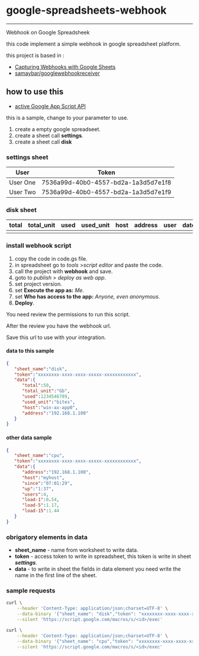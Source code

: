 # google-spreadsheets-webhook
---
Webhook on Google Spreadsheek

this code implement a simple webhook in google spreadsheet platform.

this project is based in :
* [Capturing Webhooks with Google Sheets](https://blog.runscope.com/posts/tutorial-capturing-webhooks-with-google-sheets)
* [ samaybar/googlewebhookreceiver](https://github.com/samaybar/googlewebhookreceiver)

## how to use this

* [active Google App Script API](https://script.google.com/home/usersettings)

this is a sample, change to your parameter to use.


1. create a empty google spreadseet.
2. create a sheet call **settings**.
3. create a sheet call **disk**

### settings sheet

|User|Token|
|-|-|
|User One|7536a99d-40b0-4557-bd2a-1a3d5d7e1f8|
|User Two|7536a99d-40b0-4557-bd2a-1a3d5d7e1f9|


### disk sheet

|total|total_unit|used|used_unit|host|address|user|date|
|-|-|-|-|-|-|-|-|
| | | | | | | | |

### install webhook script

1. copy the code in code.gs file.
1. in spreadsheet go to *tools* >*script editor* and paste the code.
1. call the project with **webhook** and save.
1. goto to *publish* > *deploy as web app*.
1. set project version.
1. set **Execute the app as:** *Me*.
1. set **Who has access to the app:** *Anyone, even anonymous*.
1. **Deploy**.

You need review the permissions to run this script.

After the review you have the webhook url.

Save this url to use with your integration.

#### data to this sample

```json
{
   "sheet_name":"disk",
   "token":"xxxxxxxx-xxxx-xxxx-xxxxx-xxxxxxxxxxxx",
   "data":{
      "total":50,
      "total_unit":"Gb",
      "used":1234546789,
      "used_unit":"bites",
      "host":"win-ax-app0",
      "address":"192.168.1.100"
   }
}
```

#### other data sample

```json
{
   "sheet_name":"cpu",
   "token":"xxxxxxxx-xxxx-xxxx-xxxxx-xxxxxxxxxxxx",
   "data":{
      "address":"192.168.1.100",
      "host":"myhost",
      "since":"07:01:29",
      "up":"1:37",
      "users":4,
      "load-1":0.54,
      "load-5":1.17,
      "load-15":1.44
   }
}
```

### obrigatory elements in data

* **sheet_name** - name from worksheet to write data.
* **token** - access token to write in spreadsheet, this token is write in sheet ***settings***.
* **data** - to write in sheet the fields in data element you need write the name in the first line of the sheet.

### sample requests

```bash
curl \
    --header 'Content-Type: application/json;charset=UTF-8' \
    --data-binary '{"sheet_name": "disk","token": "xxxxxxxx-xxxx-xxxx-xxxxx-xxxxxxxxxxxx","data": {"total": 50,"total_unit": "Gb","used": 1234546789,"used_unit": "bites","host": "win-ax-app0","address": "192.168.1.100"}}' \
    --silent 'https://script.google.com/macros/s/<id>/exec'
```

```bash
curl \
    --header 'Content-Type: application/json;charset=UTF-8' \
    --data-binary '{"sheet_name": "cpu","token": "xxxxxxxx-xxxx-xxxx-xxxxx-xxxxxxxxxxxx","data": {"address": "192.168.1.100","host":"myhost","since": "07:01:29", "up":"1:37", "users":4, "load-1":0.54, "load-5":1.17, "load-15":1.44}}' \
    --silent 'https://script.google.com/macros/s/<id>/exec'
```
